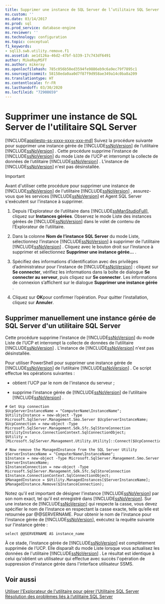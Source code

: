 ```yaml
---
title: Supprimer une instance de SQL Server de l’utilitaire SQL Server | Microsoft Docs
ms.custom: ''
ms.date: 03/14/2017
ms.prod: sql
ms.prod_service: database-engine
ms.reviewer: ''
ms.technology: configuration
ms.topic: conceptual
f1_keywords:
- sql13.swb.utility.remove.f1
ms.assetid: ae1d126a-46d2-47bf-b339-17c743df6491
author: MikeRayMSFT
ms.author: mikeray
ms.openlocfilehash: 785c056b50ed3594fe9886eb9c6a9ec79f7895c1
ms.sourcegitcommit: 58158eda0aa0d7f87f9d958ae349a14c0ba8a209
ms.translationtype: HT
ms.contentlocale: fr-FR
ms.lasthandoff: 03/30/2020
ms.locfileid: "72908659"
---
```

# <a name="remove-an-instance-of-sql-server-from-the-sql-server-utility"></a>Supprimer une instance de SQL Server de l'utilitaire SQL Server
[!INCLUDE[appliesto-ss-xxxx-xxxx-xxx-md](../../includes/appliesto-ss-xxxx-xxxx-xxx-md.md)]
  Suivez la procédure suivante pour supprimer une instance gérée de [!INCLUDE[ssNoVersion](../../includes/ssnoversion-md.md)] de l’utilitaire [!INCLUDE[ssNoVersion](../../includes/ssnoversion-md.md)] . Cette procédure supprime l’instance de [!INCLUDE[ssNoVersion](../../includes/ssnoversion-md.md)] du mode Liste de l’UCP et interrompt la collecte de données de l’utilitaire [!INCLUDE[ssNoVersion](../../includes/ssnoversion-md.md)] . L'instance de [!INCLUDE[ssNoVersion](../../includes/ssnoversion-md.md)] n'est pas désinstallée.  
  
> [!IMPORTANT]  
>  Avant d'utiliser cette procédure pour supprimer une instance de [!INCLUDE[ssNoVersion](../../includes/ssnoversion-md.md)] de l'utilitaire [!INCLUDE[ssNoVersion](../../includes/ssnoversion-md.md)] , assurez-vous que les services [!INCLUDE[ssNoVersion](../../includes/ssnoversion-md.md)] et Agent SQL Server s'exécutent sur l'instance à supprimer.  
  
1.  Depuis l’Explorateur de l’utilitaire dans [!INCLUDE[ssManStudioFull](../../includes/ssmanstudiofull-md.md)], cliquez sur **Instances gérées**. Observez le mode Liste des instances gérées de [!INCLUDE[ssNoVersion](../../includes/ssnoversion-md.md)] dans le volet de contenu de l’Explorateur de l’utilitaire.  
  
2.  Dans la colonne **Nom de l’instance SQL Server** du mode Liste, sélectionnez l’instance [!INCLUDE[ssNoVersion](../../includes/ssnoversion-md.md)] à supprimer de l’utilitaire [!INCLUDE[ssNoVersion](../../includes/ssnoversion-md.md)] . Cliquez avec le bouton droit sur l’instance à supprimer et sélectionnez **Supprimer une instance gérée…** .  
  
3.  Spécifiez des informations d’identification avec des privilèges d’administrateur pour l’instance de [!INCLUDE[ssNoVersion](../../includes/ssnoversion-md.md)] : cliquez sur **Se connecter**, vérifiez les informations dans la boîte de dialogue **Se connecter au serveur**, puis cliquez sur **Se connecter**. Les informations de connexion s’affichent sur le dialogue **Supprimer une instance gérée** .  
  
4.  Cliquez sur **OK**pour confirmer l’opération. Pour quitter l’installation, cliquez sur **Annuler**.  

## <a name="manually-remove-a-managed-instance-of-sql-server-from-a-sql-server-utility"></a>Supprimer manuellement une instance gérée de SQL Server d'un utilitaire SQL Server  
 Cette procédure supprime l’instance de [!INCLUDE[ssNoVersion](../../includes/ssnoversion-md.md)] du mode Liste de l’UCP et interrompt la collecte de données de l’utilitaire [!INCLUDE[ssNoVersion](../../includes/ssnoversion-md.md)] . L'instance de [!INCLUDE[ssNoVersion](../../includes/ssnoversion-md.md)] n'est pas désinstallée.  
  
 Pour utiliser PowerShell pour supprimer une instance gérée de [!INCLUDE[ssNoVersion](../../includes/ssnoversion-md.md)] de l’utilitaire [!INCLUDE[ssNoVersion](../../includes/ssnoversion-md.md)] . Ce script effectue les opérations suivantes :  
  
-   obtient l'UCP par le nom de l'instance du serveur ;  
  
-   supprime l’instance gérée de [!INCLUDE[ssNoVersion](../../includes/ssnoversion-md.md)] de l’utilitaire [!INCLUDE[ssNoVersion](../../includes/ssnoversion-md.md)] .  
  
```  
# Get Ucp connection  
$UcpServerInstanceName = "ComputerName\InstanceName";  
$UtilityInstance = new-object -Type Microsoft.SqlServer.Management.Smo.Server $UcpServerInstanceName;  
$UcpConnection = new-object -Type Microsoft.SqlServer.Management.Sdk.Sfc.SqlStoreConnection $UtilityInstance.ConnectionContext.SqlConnectionObject;  
$Utility = [Microsoft.SqlServer.Management.Utility.Utility]::Connect($UcpConnection);  
  
# Now remove the ManagedInstance from the SQL Server Utility  
$ServerInstanceName = "ComputerName\InstanceName";  
$Instance = new-object -Type Microsoft.SqlServer.Management.Smo.Server $ServerInstanceName;  
$InstanceConnection = new-object -Type Microsoft.SqlServer.Management.Sdk.Sfc.SqlStoreConnection $Instance.ConnectionContext.SqlConnectionObject;  
$ManagedInstance = $Utility.ManagedInstances[$ServerInstanceName];  
$ManagedInstance.Remove($InstanceConnection);  
```  
  
 Notez qu'il est important de désigner l'instance [!INCLUDE[ssNoVersion](../../includes/ssnoversion-md.md)] par son nom exact, tel qu'il est enregistré dans [!INCLUDE[ssNoVersion](../../includes/ssnoversion-md.md)]. Sur une instance de [!INCLUDE[ssNoVersion](../../includes/ssnoversion-md.md)] qui respecte la casse, vous devez spécifier le nom de l’instance en respectant la casse exacte, telle qu’elle est retournée par @@SERVERNAME. Pour obtenir le nom de l'instance pour l'instance gérée de [!INCLUDE[ssNoVersion](../../includes/ssnoversion-md.md)], exécutez la requête suivante sur l'instance gérée :  
  
```  
select @@SERVERNAME AS instance_name  
```  
  
 À ce stade, l’instance gérée de [!INCLUDE[ssNoVersion](../../includes/ssnoversion-md.md)] est complètement supprimée de l’UCP. Elle disparaît du mode Liste lorsque vous actualisez les données de l'utilitaire [!INCLUDE[ssNoVersion](../../includes/ssnoversion-md.md)] . Le résultat est identique à celui qu'obtient un utilisateur qui effectue avec succès l'opération de suppression d'instance gérée dans l'interface utilisateur SSMS.  
  
## <a name="see-also"></a>Voir aussi  
 [Utiliser l'Explorateur de l'utilitaire pour gérer l'Utilitaire SQL Server](../../relational-databases/manage/use-utility-explorer-to-manage-the-sql-server-utility.md)   
 [Résolution des problèmes liés à l’utilitaire SQL Server](https://msdn.microsoft.com/library/f5f47c2a-38ea-40f8-9767-9bc138d14453)  
  
  
